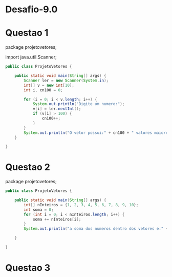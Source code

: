 # Desafio-9.0
# Questao 1
package projetovetores;

import java.util.Scanner;
```java
public class ProjetoVetores {

    public static void main(String[] args) {
        Scanner ler = new Scanner(System.in);
        int[] v = new int[10];
        int i, cn100 = 0;

        for (i = 0; i < v.length; i++) {
            System.out.println("Digite um numero:");
            v[i] = ler.nextInt();
            if (v[i] > 100) {
                cn100++;
            }
        }
        System.out.println("O vetor possui:" + cn100 + " valores maiores que 100");
    }

}
```
# Questao 2
package projetovetores;
```java
public class ProjetoVetores {

    public static void main(String[] args) {
        int[] nInteiros = {1, 2, 3, 4, 5, 6, 7, 8, 9, 10};
        int soma = 0;
        for (int i = 0; i < nInteiros.length; i++) {
            soma += nInteiros[i];
        }
        System.out.println("a soma dos numeros dentro dos vetores é:" + soma);

    }

}
```
# Questao 3
```java

